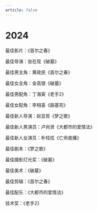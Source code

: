 ```yaml
---
article: false
---
```


# 2024

最佳影片：《首尔之春》

最佳导演：张在现《破墓》

最佳男主角：黄政民《首尔之春》

最佳女主角：金高银《破墓》

最佳男配角：丁海寅《老手2》

最佳女配角：李相喜《路基完》

最佳新人导演：赵显哲《梦之歌》

最佳新人男演员：卢尚贤《大都市的爱情法》

最佳新人女演员：朴柱炫《亡命直播》

最佳剧本：《梦之歌》

最佳摄影灯光奖：《破墓》

最佳美术：《破墓》

最佳剪辑：《首尔之春》

最佳配乐：《大都市的爱情法》

技术奖：《老手2》